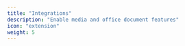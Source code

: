 ```yaml
---
title: "Integrations"
description: "Enable media and office document features"
icon: "extension"
weight: 5
---
```

